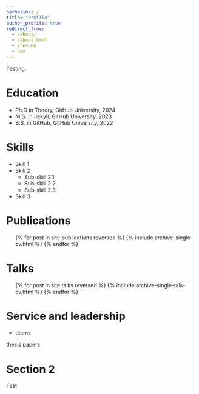 ```yaml
---
permalink: /
title: "Profile"
author_profile: true
redirect_from: 
  - /about/
  - /about.html
  - /resume
  - /cv
---
```


Testing..

Education
======
* Ph.D in Theory, GitHub University, 2024
* M.S. in Jekyll, GitHub University, 2023
* B.S. in GitHub, GitHub University, 2022

Skills
======
* Skill 1
* Skill 2
  * Sub-skill 2.1
  * Sub-skill 2.2
  * Sub-skill 2.3
* Skill 3

Publications
======
  <ul>{% for post in site.publications reversed %}
    {% include archive-single-cv.html %}
  {% endfor %}</ul>
  
Talks
======
  <ul>{% for post in site.talks reversed %}
    {% include archive-single-talk-cv.html  %}
  {% endfor %}</ul>
  
  
Service and leadership
======
* teams


thesis
papers

Section 2
======
Test
